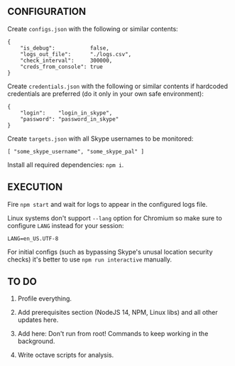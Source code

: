 ## CONFIGURATION

Create `configs.json` with the following or similar contents:
```
{
    "is_debug":           false,
    "logs_out_file":      "./logs.csv",
    "check_interval":     300000,
    "creds_from_console": true
}
```

Create `credentials.json` with the following or similar contents
if hardcoded credentials are preferred (do it only in your own safe environment):
```
{
    "login":    "login_in_skype",
    "password": "password_in_skype"
}
```

Create `targets.json` with all Skype usernames to be monitored:
```
[ "some_skype_username", "some_skype_pal" ]
```

Install all required dependencies: `npm i`.


## EXECUTION

Fire `npm start` and wait for logs to appear in the configured logs file.

Linux systems don't support `--lang` option for Chromium
so make sure to configure `LANG` instead for your session:
```
LANG=en_US.UTF-8
```

For initial configs (such as bypassing Skype's unusal location security checks)
it's better to use `npm run interactive` manually.


## TO DO

1. Profile everything.

2. Add prerequisites section (NodeJS 14, NPM, Linux libs) and all other updates here.

3. Add here: Don't run from root! Commands to keep working in the background.

4. Write octave scripts for analysis.
